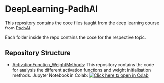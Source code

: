 # DeepLearning-PadhAI

This repository contains the code files taught from the deep learning course from [PadhAI](https://padhai.onefourthlabs.in/).

Each folder inside the repo contains the code for the respective topic.

## Repository Structure
- [ActivationFunction_WeightMethods](ActivationFunction_WeightMethods): This repository contains the code for analysis the different activation functions and weight initialisation methods. Jupyter Notebook in Colab: [![Click here to open in Colab](https://colab.research.google.com/assets/colab-badge.svg)](https://colab.research.google.com/github/Niranjankumar-c/DeepLearning-PadhAI/blob/master/ActivationFunction_WeightMethods/InitialisationActivationFunctions.ipynb)


